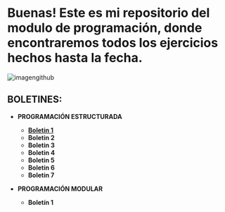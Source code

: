 # Buenas! Este es mi repositorio del modulo de programación, donde encontraremos todos los ejercicios hechos hasta la fecha.
![imagengithub](https://user-images.githubusercontent.com/115450050/202666915-b74f799d-deaf-443e-9822-c0e7d6b7d6e3.jpeg)


[Boletin1]:https://github.com/alvaroleon10/BoletinesProg/blob/master/Boletin1.py

## BOLETINES:
- **PROGRAMACIÓN ESTRUCTURADA**
  - [**Boletin 1**][Boletin1]
  - **Boletin 2**
  - **Boletin 3**
  - **Boletin 4**
  - **Boletin 5**
  - **Boletin 6**
  - **Boletin 7**

- **PROGRAMACIÓN MODULAR**
  - **Boletín 1**
